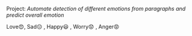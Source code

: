 Project: 
*Automate detection of different emotions from paragraphs and predict overall emotion*

 Love😍, Sad😔  ,  Happy😃  ,  Worry😟  , Anger😡
